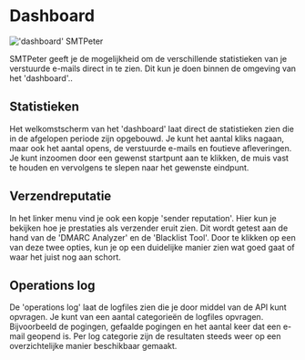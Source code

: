 # Dashboard

!['dashboard' SMTPeter](Images/dashboardoverview.png "Dashboad Overview")

SMTPeter geeft je de mogelijkheid om de verschillende statistieken 
van je verstuurde e-mails direct in te zien. Dit kun je doen binnen 
de omgeving van het 'dashboard'..


## Statistieken

Het welkomstscherm van het 'dashboard' laat direct de statistieken zien
die in de afgelopen periode zijn opgebouwd. Je kunt het aantal kliks 
nagaan, maar ook het aantal opens, de verstuurde e-mails en foutieve
afleveringen. Je kunt inzoomen door een gewenst startpunt aan te klikken,
de muis vast te houden en vervolgens te slepen naar het gewenste eindpunt.


## Verzendreputatie

In het linker menu vind je ook een kopje 'sender reputation'. Hier kun je
bekijken hoe je prestaties als verzender eruit zien. Dit wordt getest
aan de hand van de 'DMARC Analyzer' en de 'Blacklist Tool'. Door te klikken
op een van deze twee opties, kun je op een duidelijke manier zien wat 
goed gaat of waar het juist nog aan schort. 


## Operations log

De 'operations log' laat de logfiles zien die je door middel van de API
kunt opvragen. Je kunt van een aantal categorieën de logfiles opvragen.
Bijvoorbeeld de pogingen, gefaalde pogingen en het aantal keer dat een 
e-mail geopend is. Per log categorie zijn de resultaten steeds weer op
een overzichtelijke manier beschikbaar gemaakt.
